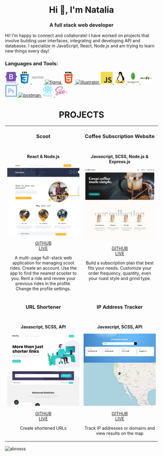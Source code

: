 <h1 align="center">Hi 👋, I'm Natalia</h1>
<h3 align="center">A full stack web developer</h3>
Hi! I'm happy to connect and collaborate! I have worked on projects that involve building user interfaces, integrating and developing API and databases. I specialize in JavaScript, React, Node.js and am trying to learn new things every day!


<h3 align="left">Languages and Tools:</h3>
<p align="left"> <a href="https://getbootstrap.com" target="_blank" rel="noreferrer"> <img src="https://raw.githubusercontent.com/devicons/devicon/master/icons/bootstrap/bootstrap-plain-wordmark.svg" alt="bootstrap" width="40" height="40"/> </a> <a href="https://www.w3schools.com/css/" target="_blank" rel="noreferrer"> <img src="https://raw.githubusercontent.com/devicons/devicon/master/icons/css3/css3-original-wordmark.svg" alt="css3" width="40" height="40"/> </a> <a href="https://expressjs.com" target="_blank" rel="noreferrer"> <img src="https://raw.githubusercontent.com/devicons/devicon/master/icons/express/express-original-wordmark.svg" alt="express" width="40" height="40"/> </a> <a href="https://www.figma.com/" target="_blank" rel="noreferrer"> <img src="https://www.vectorlogo.zone/logos/figma/figma-icon.svg" alt="figma" width="40" height="40"/> </a> <a href="https://www.w3.org/html/" target="_blank" rel="noreferrer"> <img src="https://raw.githubusercontent.com/devicons/devicon/master/icons/html5/html5-original-wordmark.svg" alt="html5" width="40" height="40"/> </a> <a href="https://www.adobe.com/in/products/illustrator.html" target="_blank" rel="noreferrer"> <img src="https://www.vectorlogo.zone/logos/adobe_illustrator/adobe_illustrator-icon.svg" alt="illustrator" width="40" height="40"/> </a> <a href="https://developer.mozilla.org/en-US/docs/Web/JavaScript" target="_blank" rel="noreferrer"> <img src="https://raw.githubusercontent.com/devicons/devicon/master/icons/javascript/javascript-original.svg" alt="javascript" width="40" height="40"/> </a> <a href="https://www.linux.org/" target="_blank" rel="noreferrer"> <img src="https://raw.githubusercontent.com/devicons/devicon/master/icons/linux/linux-original.svg" alt="linux" width="40" height="40"/> </a> <a href="https://www.mongodb.com/" target="_blank" rel="noreferrer"> <img src="https://raw.githubusercontent.com/devicons/devicon/master/icons/mongodb/mongodb-original-wordmark.svg" alt="mongodb" width="40" height="40"/> </a> <a href="https://nodejs.org" target="_blank" rel="noreferrer"> <img src="https://raw.githubusercontent.com/devicons/devicon/master/icons/nodejs/nodejs-original-wordmark.svg" alt="nodejs" width="40" height="40"/> </a> <a href="https://www.photoshop.com/en" target="_blank" rel="noreferrer"> <img src="https://raw.githubusercontent.com/devicons/devicon/master/icons/photoshop/photoshop-line.svg" alt="photoshop" width="40" height="40"/> </a> <a href="https://postman.com" target="_blank" rel="noreferrer"> <img src="https://www.vectorlogo.zone/logos/getpostman/getpostman-icon.svg" alt="postman" width="40" height="40"/> </a> <a href="https://reactjs.org/" target="_blank" rel="noreferrer"> <img src="https://raw.githubusercontent.com/devicons/devicon/master/icons/react/react-original-wordmark.svg" alt="react" width="40" height="40"/> </a> <a href="https://sass-lang.com" target="_blank" rel="noreferrer"> <img src="https://raw.githubusercontent.com/devicons/devicon/master/icons/sass/sass-original.svg" alt="sass" width="40" height="40"/> </a> </p>
<h1 align="center">PROJECTS</h1>
<table>
  
  <tr>
  <td width="50%" valign="top">
      <h3 align="center">Scoot</h3>
        <br />
 <p align="center"><strong>React & Node.js</strong></p>
        <a target="_blank" href="https://getscootin.netlify.app">
            <img src="scoot.png" width="100%" alt="scoot app"/>
        </a>
        <br />
        <p align="center">
          
  <a href="https://github.com/Abrosss/scootin" target="_blank">
 GITHUB
  </a>  
          <br/>
  <a href="https://getscootin.netlify.app" target="_blank">
  LIVE
  </a>
      </p>
        <p align="center">A multi-page full-stack web application for managing scoot rides. Create an account. Use the app to find the nearest scooter to you. Rent a ride and review your previous rides in the profile. Change the profile settings.</p>
    </td>
    <td width="50%" valign="top">
      <h3 align="center">Coffee Subscription Website</h3>
        <br />
 <p align="center"><strong>Javascript, SCSS, Node.js & Express.js</strong></p>
        <a target="_blank" href="https://coffee-sub.vercel.app/">
            <img src="coffee.jpg" width="100%" alt="coffee app"/>
        </a>
        <br />
        <p align="center">
          
  <a href="https://github.com/Abrosss/coffee-shop" target="_blank">
 GITHUB
  </a>  
          <br/>
  <a href="http://coffee-sub.vercel.app/" target="_blank">
  LIVE
  </a>
      </p>
        <p align="center">Build a subscription plan that best fits your needs. Customize your order frequency, quantity, even your roast style and grind type.</p>
    </td>
  </tr>
    <tr>
     <td width="50%" valign="top">
      <h3 align="center">URL Shortener</h3>
        <br />
 <p align="center"><strong>Javascript, SCSS, API</strong></p>
        <a target="_blank" href="https://magic-url-shortener.netlify.app/">
            <img src="url.jpg" width="100%" alt="url-shortener"/>
        </a>
        <br />
        <p align="center">
          
  <a href="https://github.com/Abrosss/Url-shortening-app" target="_blank">
 GITHUB
  </a>  
          <br/>
  <a href="https://magic-url-shortener.netlify.app/" target="_blank">
  LIVE
  </a>
      </p>
        <p align="center">Create shortened URLs</p>
    </td>
    <td width="50%" valign="top">
      <h3 align="center">IP Address Tracker</h3>
        <br />
 <p align="center"><strong>Javascript, SCSS, API</strong></p>
        <a target="_blank" href="https://ip-or-domain-tracker.netlify.app/">
            <img src="iptracker.jpg" width="100%" alt="ip tracker"/>
        </a>
        <br />
        <p align="center">
          
  <a href="https://github.com/Abrosss/IP-TRACKER" target="_blank">
 GITHUB
  </a>  
          <br/>
  <a href="https://ip-or-domain-tracker.netlify.app/" target="_blank">
  LIVE
  </a>
      </p>
        <p align="center">Track IP addresses or domains and view results on the map</p>
    </td>
  </tr>

</table>

<p><img align="center" src="https://github-readme-stats.vercel.app/api/top-langs?username=abrosss&show_icons=true&locale=en&layout=compact" alt="abrosss" /></p>
